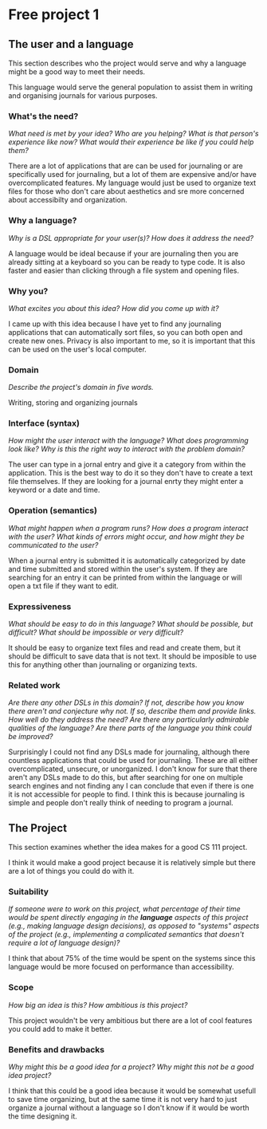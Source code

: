 # Free project 1

## The user and a language

This section describes who the project would serve and why a language might be a
good way to meet their needs.

This language would serve the general population to assist them in writing and organising journals for various purposes. 

### What's the need?

_What need is met by your idea? Who are you helping? What is that person's
experience like now? What would their experience be like if you could help
them?_

There are a lot of applications that are can be used for journaling or are specifically used for journaling, but a lot of them are expensive and/or have overcomplicated features. My language would just be used to organize text files for those who don't care about aesthetics and sre more concerned about accessibilty and organization. 

### Why a language?

_Why is a DSL appropriate for your user(s)? How does it address the need?_

A language would be ideal because if your are journaling then you are already sitting at a keyboard so you can be ready to type code. It is also faster and easier than clicking through a file system and opening files. 

### Why you?

_What excites you about this idea? How did you come up with it?_

I came up with this idea because I have yet to find any journaling applications that can automatically sort files, so you can both open and create new ones. Privacy is also important to me, so it is important that this can be used on the user's local computer. 

### Domain

_Describe the project's domain in five words._

Writing, storing and organizing journals

### Interface (syntax)

_How might the user interact with the language? What does programming look
like? Why is this the right way to interact with the problem domain?_

The user can type in a jornal entry and give it a category from within the application. This is the best way to do it so they don't have to create a text file themselves. If they are looking for a journal enrty they might enter a keyword or a date and time. 

### Operation (semantics)

_What might happen when a program runs? How does a program interact with the
user? What kinds of errors might occur, and how might they be communicated to
the user?_

When a journal entry is submitted it is automatically categorized by date and time submitted and stored within the user's system. If they are searching for an entry it can be printed from within the language or will open a txt file if they want to edit. 

### Expressiveness

_What should be easy to do in this language? What should be possible, but
difficult? What should be impossible or very difficult?_

It should be easy to organize text files and read and create them, but it should be difficult to save data that is not text. It should be imposible to use this for anything other than journaling or organizing texts. 

### Related work

_Are there any other DSLs in this domain? If not, describe how you know there
aren't and conjecture why not. If so, describe them and provide links. How well
do they address the need? Are there any particularly admirable qualities of the
language? Are there parts of the language you think could be improved?_

Surprisingly I could not find any DSLs made for journaling, although there countless applications that could be used for journaling. These are all either overcomplicated, unsecure, or unorganized. I don't know for sure that there aren't any DSLs made to do this, but after searching for one on multiple search engines and not finding any I can conclude that even if there is one it is not accessible for people to find. I think this is because journaling is simple and people don't really think of needing to program a journal. 

## The Project

This section examines whether the idea makes for a good CS 111 project.

I think it would make a good project because it is relatively simple but there are a lot of things you could do with it. 

### Suitability

_If someone were to work on this project, what percentage of their time would be
spent directly engaging in the **language** aspects of this project (e.g.,
making language design decisions), as opposed to "systems" aspects of the
project (e.g., implementing a complicated semantics that doesn't require a lot
of language design)?_

I think that about 75% of the time would be spent on the systems since this language would be more focused on performance than accessibility. 

### Scope

_How big an idea is this? How ambitious is this project?_

This project wouldn't be very ambitious but there are a lot of cool features you could add to make it better. 

### Benefits and drawbacks

_Why might this be a good idea for a project? Why might this not be a good idea
project?_

I think that this could be a good idea because it would be somewhat usefull to save time organizing, but at the same time it is not very hard to just organize a journal without a language so I don't know if it would be worth the time designing it. 
